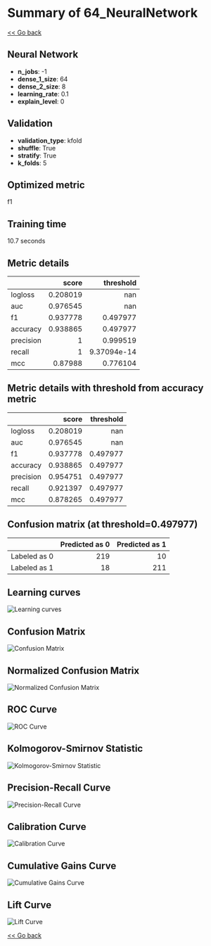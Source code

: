 # Summary of 64_NeuralNetwork

[<< Go back](../README.md)


## Neural Network
- **n_jobs**: -1
- **dense_1_size**: 64
- **dense_2_size**: 8
- **learning_rate**: 0.1
- **explain_level**: 0

## Validation
 - **validation_type**: kfold
 - **shuffle**: True
 - **stratify**: True
 - **k_folds**: 5

## Optimized metric
f1

## Training time

10.7 seconds

## Metric details
|           |    score |     threshold |
|:----------|---------:|--------------:|
| logloss   | 0.208019 | nan           |
| auc       | 0.976545 | nan           |
| f1        | 0.937778 |   0.497977    |
| accuracy  | 0.938865 |   0.497977    |
| precision | 1        |   0.999519    |
| recall    | 1        |   9.37094e-14 |
| mcc       | 0.87988  |   0.776104    |


## Metric details with threshold from accuracy metric
|           |    score |   threshold |
|:----------|---------:|------------:|
| logloss   | 0.208019 |  nan        |
| auc       | 0.976545 |  nan        |
| f1        | 0.937778 |    0.497977 |
| accuracy  | 0.938865 |    0.497977 |
| precision | 0.954751 |    0.497977 |
| recall    | 0.921397 |    0.497977 |
| mcc       | 0.878265 |    0.497977 |


## Confusion matrix (at threshold=0.497977)
|              |   Predicted as 0 |   Predicted as 1 |
|:-------------|-----------------:|-----------------:|
| Labeled as 0 |              219 |               10 |
| Labeled as 1 |               18 |              211 |

## Learning curves
![Learning curves](learning_curves.png)
## Confusion Matrix

![Confusion Matrix](confusion_matrix.png)


## Normalized Confusion Matrix

![Normalized Confusion Matrix](confusion_matrix_normalized.png)


## ROC Curve

![ROC Curve](roc_curve.png)


## Kolmogorov-Smirnov Statistic

![Kolmogorov-Smirnov Statistic](ks_statistic.png)


## Precision-Recall Curve

![Precision-Recall Curve](precision_recall_curve.png)


## Calibration Curve

![Calibration Curve](calibration_curve_curve.png)


## Cumulative Gains Curve

![Cumulative Gains Curve](cumulative_gains_curve.png)


## Lift Curve

![Lift Curve](lift_curve.png)



[<< Go back](../README.md)
